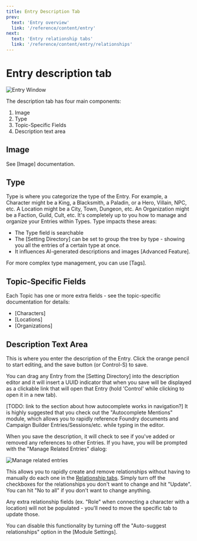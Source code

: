 ```yaml
---
title: Entry Description Tab
prev: 
  text: 'Entry overview'
  link: '/reference/content/entry'
next: 
  text: 'Entry relationship tabs'
  link: '/reference/content/entry/relationships'
---
```

# Entry description tab
![Entry Window](/assets/images/entry-content.webp)

The description tab has four main components:
1. Image
2. Type
3. Topic-Specific Fields
4. Description text area

## Image
See [Image] documentation.

## Type
Type is where you categorize the type of the Entry.  For example, a Character might be a King, a Blacksmith, a Paladin, or a Hero, Villain, NPC, etc.  A Location might be a City, Town, Dungeon, etc.  An Organization might be a Faction, Guild, Cult, etc.  It's completely up to you how to manage and organize your Entries within Types.  Type impacts these areas:
- The Type field is searchable 
- The [Setting Directory] can be set to group the tree by type - showing you all the entries of a certain type at once.
- It influences AI-generated descriptions and images [Advanced Feature].  

For more complex type management, you can use [Tags].

## Topic-Specific Fields
Each Topic has one or more extra fields - see the topic-specific documentation for details:
- [Characters]
- [Locations]
- [Organizations]

## Description Text Area
This is where you enter the description of the Entry.  Click the orange pencil to start editing, and the save button (or Control-S) to save.

You can drag any Entry from the [Setting Directory] into the description editor and it will insert a UUID indicator that when you save will be displayed as a clickable link that will open that Entry (hold 'Control' while clicking to open it in a new tab).

[TODO: link to the section about how autocomplete works in navigation?]
It is highly suggested that you check out the "Autocomplete Mentions" module, which allows you to rapidly reference Foundry documents and Campaign Builder Entries/Sessions/etc. while typing in the editor.  

When you save the description, it will check to see if you've added or removed any references to other Entries.  If you have, you will be prompted with the "Manage Related Entries" dialog:

![Manage related entries](/assets/images/manage-related-entries.webp)

This allows you to rapidly create and remove relationships without having to manually do each one in the [Relationship tabs](./relationships).  Simply turn off the checkboxes for the relationships you don't want to change and hit "Update".  You can hit "No to all" if you don't want to change anything.

Any extra relationship fields (ex. "Role" when connecting a character with a location) will not be populated - you'll need to move the specific tab to update those.

You can disable this functionality by turning off the "Auto-suggest relationships" option in the [Module Settings].
